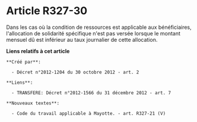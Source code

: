 # Article R327-30

Dans les cas où la condition de ressources est applicable aux bénéficiaires, l'allocation de solidarité spécifique n'est pas
versée lorsque le montant mensuel dû est inférieur au taux journalier de cette allocation.

**Liens relatifs à cet article**

	**Créé par**:

	  - Décret n°2012-1204 du 30 octobre 2012 - art. 2

	**Liens**:

	  - TRANSFERE: Décret n°2012-1566 du 31 décembre 2012 - art. 7

	**Nouveaux textes**:

	  - Code du travail applicable à Mayotte. - art. R327-21 (V)
